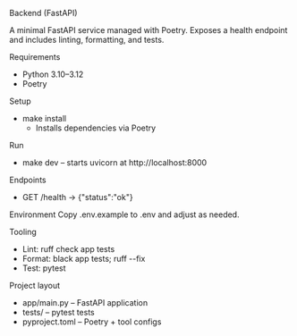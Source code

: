 Backend (FastAPI)

A minimal FastAPI service managed with Poetry. Exposes a health endpoint and includes linting, formatting, and tests.

Requirements
- Python 3.10–3.12
- Poetry

Setup
- make install
  - Installs dependencies via Poetry

Run
- make dev – starts uvicorn at http://localhost:8000

Endpoints
- GET /health -> {"status":"ok"}

Environment
Copy .env.example to .env and adjust as needed.

Tooling
- Lint: ruff check app tests
- Format: black app tests; ruff --fix
- Test: pytest

Project layout
- app/main.py – FastAPI application
- tests/ – pytest tests
- pyproject.toml – Poetry + tool configs
